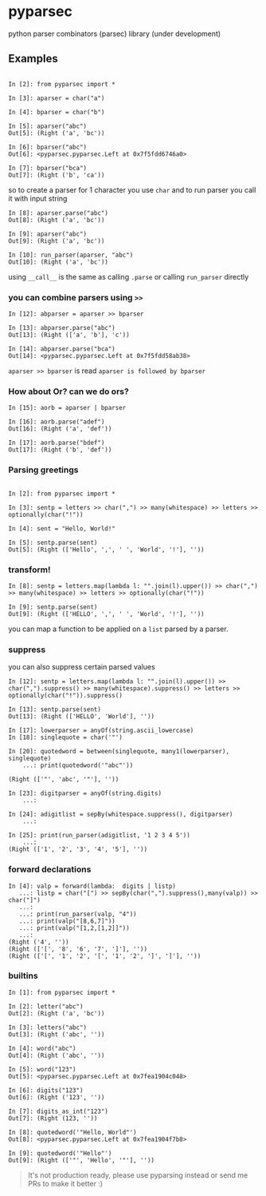 # pyparsec
python parser combinators (parsec) library (under development)

## Examples

```ipython

In [2]: from pyparsec import *

In [3]: aparser = char("a")

In [4]: bparser = char("b")

In [5]: aparser("abc")
Out[5]: (Right ('a', 'bc'))

In [6]: bparser("abc")
Out[6]: <pyparsec.pyparsec.Left at 0x7f5fdd6746a0>

In [7]: bparser("bca")
Out[7]: (Right ('b', 'ca'))
```
so to create a parser for 1 character you use `char`
and to run parser you call it with input string 

```ipython
In [8]: aparser.parse("abc")
Out[8]: (Right ('a', 'bc'))

In [9]: aparser("abc")
Out[9]: (Right ('a', 'bc'))

In [10]: run_parser(aparser, "abc")
Out[10]: (Right ('a', 'bc'))
```
using `__call__` is the same as calling `.parse` or calling `run_parser` directly

### you can combine parsers using `>>`

```ipython
In [12]: abparser = aparser >> bparser

In [13]: abparser.parse("abc")
Out[13]: (Right (['a', 'b'], 'c'))

In [14]: abparser.parse("bca")
Out[14]: <pyparsec.pyparsec.Left at 0x7f5fdd58ab38>
```
`aparser >> bparser` is read `aparser is followed by bparser`

### How about Or? can we do ors?
```
In [15]: aorb = aparser | bparser

In [16]: aorb.parse("adef")
Out[16]: (Right ('a', 'def'))

In [17]: aorb.parse("bdef")
Out[17]: (Right ('b', 'def'))
```

### Parsing greetings

```ipython

In [2]: from pyparsec import *

In [3]: sentp = letters >> char(",") >> many(whitespace) >> letters >> optionally(char("!"))

In [4]: sent = "Hello, World!"

In [5]: sentp.parse(sent)
Out[5]: (Right (['Hello', ',', ' ', 'World', '!'], ''))
```


### transform!
```ipython
In [8]: sentp = letters.map(lambda l: "".join(l).upper()) >> char(",") >> many(whitespace) >> letters >> optionally(char("!"))

In [9]: sentp.parse(sent)
Out[9]: (Right (['HELLO', ',', ' ', 'World', '!'], ''))
```
you can map a function to be applied on a `list` parsed by a parser.


### suppress
you can also suppress certain parsed values 
```
In [12]: sentp = letters.map(lambda l: "".join(l).upper()) >> char(",").suppress() >> many(whitespace).suppress() >> letters >> optionally(char("!")).suppress()

In [13]: sentp.parse(sent)
Out[13]: (Right (['HELLO', 'World'], ''))
```

```
In [17]: lowerparser = anyOf(string.ascii_lowercase)
In [18]: singlequote = char('"')

In [20]: quotedword = between(singlequote, many1(lowerparser), singlequote)
    ...: print(quotedword('"abc"'))

(Right (['"', 'abc', '"'], ''))
```

```ipython
In [23]: digitparser = anyOf(string.digits)
    ...:

In [24]: adigitlist = sepBy(whitespace.suppress(), digitparser)
    ...:

In [25]: print(run_parser(adigitlist, '1 2 3 4 5'))
    ...:
(Right (['1', '2', '3', '4', '5'], ''))
```

### forward declarations
```ipython
In [4]: valp = forward(lambda:  digits | listp)
   ...: listp = char("[") >> sepBy(char(",").suppress(),many(valp)) >> char("]")
   ...:
   ...: print(run_parser(valp, "4"))
   ...: print(valp("[8,6,7]"))
   ...: print(valp("[1,2,[1,2]]"))
   ...:
(Right ('4', ''))
(Right (['[', '8', '6', '7', ']'], ''))
(Right (['[', '1', '2', '[', '1', '2', ']', ']'], ''))

```

### builtins
```ipython
In [1]: from pyparsec import *

In [2]: letter("abc")
Out[2]: (Right ('a', 'bc'))

In [3]: letters("abc")
Out[3]: (Right ('abc', ''))

In [4]: word("abc")
Out[4]: (Right ('abc', ''))

In [5]: word("123")
Out[5]: <pyparsec.pyparsec.Left at 0x7fea1904c048>

In [6]: digits("123")
Out[6]: (Right ('123', ''))

In [7]: digits_as_int("123")
Out[7]: (Right (123, ''))

In [8]: quotedword('"Hello, World"')
Out[8]: <pyparsec.pyparsec.Left at 0x7fea1904f7b8>

In [9]: quotedword('"Hello"')
Out[9]: (Right (['"', 'Hello', '"'], ''))

```



> It's not production ready, please use pyparsing instead or send me PRs to make it better :)